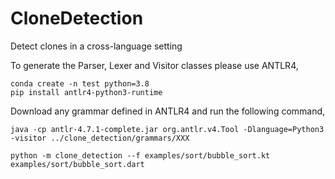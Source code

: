 # CloneDetection
Detect clones in a cross-language setting

To generate the Parser, Lexer and Visitor classes please use ANTLR4,
```
conda create -n test python=3.8
pip install antlr4-python3-runtime
```

Download any grammar defined in ANTLR4 and run the following command,
```
java -cp antlr-4.7.1-complete.jar org.antlr.v4.Tool -Dlanguage=Python3 -visitor ../clone_detection/grammars/XXX
```

```
python -m clone_detection --f examples/sort/bubble_sort.kt examples/sort/bubble_sort.dart
```
